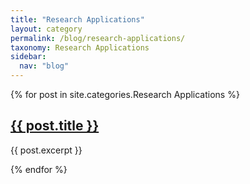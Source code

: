 ```yaml
---
title: "Research Applications"
layout: category
permalink: /blog/research-applications/
taxonomy: Research Applications
sidebar:
  nav: "blog"
---
```


{% for post in site.categories.Research Applications %}
  <h2><a href="{{ post.url }}">{{ post.title }}</a></h2>
  <p>{{ post.excerpt }}</p>
{% endfor %}
